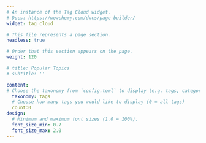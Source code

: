 ```yaml
---
# An instance of the Tag Cloud widget.
# Docs: https://wowchemy.com/docs/page-builder/
widget: tag_cloud

# This file represents a page section.
headless: true

# Order that this section appears on the page.
weight: 120

# title: Popular Topics
# subtitle: ''

content:
# Choose the taxonomy from `config.toml` to display (e.g. tags, categories)
  taxonomy: tags
  # Choose how many tags you would like to display (0 = all tags)
  count:0
design:
  # Minimum and maximum font sizes (1.0 = 100%).
  font_size_min: 0.7
  font_size_max: 2.0
---
```

